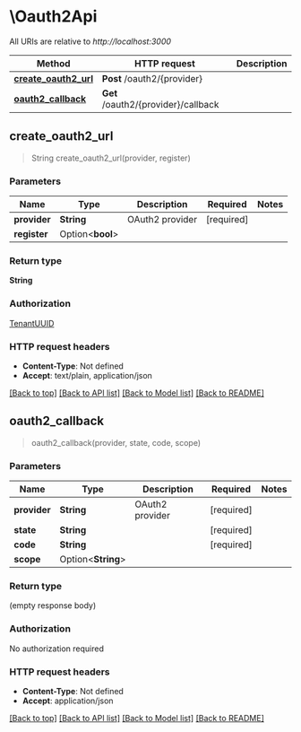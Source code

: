 # \Oauth2Api

All URIs are relative to *http://localhost:3000*

Method | HTTP request | Description
------------- | ------------- | -------------
[**create_oauth2_url**](Oauth2Api.md#create_oauth2_url) | **Post** /oauth2/{provider} | 
[**oauth2_callback**](Oauth2Api.md#oauth2_callback) | **Get** /oauth2/{provider}/callback | 



## create_oauth2_url

> String create_oauth2_url(provider, register)


### Parameters


Name | Type | Description  | Required | Notes
------------- | ------------- | ------------- | ------------- | -------------
**provider** | **String** | OAuth2 provider | [required] |
**register** | Option<**bool**> |  |  |

### Return type

**String**

### Authorization

[TenantUUID](../README.md#TenantUUID)

### HTTP request headers

- **Content-Type**: Not defined
- **Accept**: text/plain, application/json

[[Back to top]](#) [[Back to API list]](../README.md#documentation-for-api-endpoints) [[Back to Model list]](../README.md#documentation-for-models) [[Back to README]](../README.md)


## oauth2_callback

> oauth2_callback(provider, state, code, scope)


### Parameters


Name | Type | Description  | Required | Notes
------------- | ------------- | ------------- | ------------- | -------------
**provider** | **String** | OAuth2 provider | [required] |
**state** | **String** |  | [required] |
**code** | **String** |  | [required] |
**scope** | Option<**String**> |  |  |

### Return type

 (empty response body)

### Authorization

No authorization required

### HTTP request headers

- **Content-Type**: Not defined
- **Accept**: application/json

[[Back to top]](#) [[Back to API list]](../README.md#documentation-for-api-endpoints) [[Back to Model list]](../README.md#documentation-for-models) [[Back to README]](../README.md)

